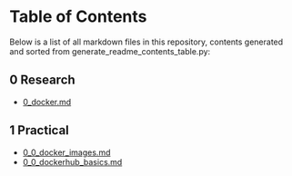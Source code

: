 # Table of Contents

Below is a list of all markdown files in this repository, contents generated and sorted from generate_readme_contents_table.py:

## 0 Research

- [0_docker.md](https://github.com/raiyans/tech264-docker-kubernetes/blob/main/0_research/0_docker.md)


## 1 Practical

- [0_0_docker_images.md](https://github.com/raiyans/tech264-docker-kubernetes/blob/main/1_practical/0_0_docker_images.md)
- [0_0_dockerhub_basics.md](https://github.com/raiyans/tech264-docker-kubernetes/blob/main/1_practical/0_0_dockerhub_basics.md)

